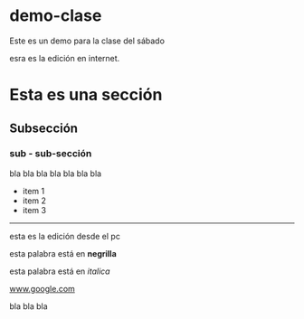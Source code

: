 # demo-clase
Este es un demo para la clase del sábado

esra es la edición en internet.

# Esta es una sección

## Subsección

### sub - sub-sección

bla bla bla
bla
bla bla
bla

* item 1
* item 2
* item 3

---
esta es la edición desde el pc

esta palabra está en **negrilla**

esta palabra está en *italica*

www.google.com

bla bla bla
